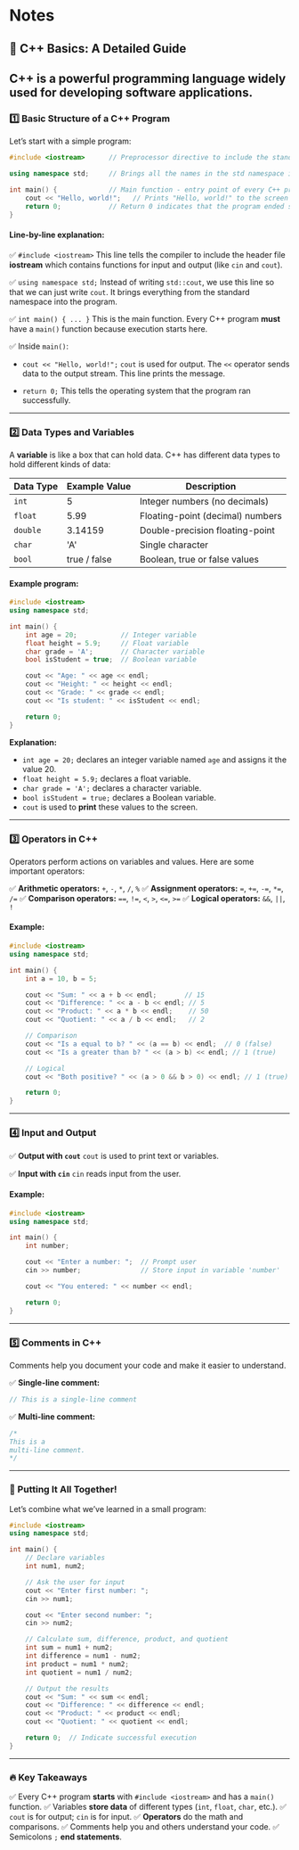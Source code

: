 # Notes


## 🌟 C++ Basics: A Detailed Guide

C++ is a powerful programming language widely used for developing software applications.
---

### 1️⃣ Basic Structure of a C++ Program

Let’s start with a simple program:

```cpp
#include <iostream>      // Preprocessor directive to include the standard I/O library

using namespace std;     // Brings all the names in the std namespace into scope

int main() {             // Main function - entry point of every C++ program
    cout << "Hello, world!";   // Prints "Hello, world!" to the screen
    return 0;            // Return 0 indicates that the program ended successfully
}
```

#### Line-by-line explanation:

✅ `#include <iostream>`
This line tells the compiler to include the header file **iostream** which contains functions for input and output (like `cin` and `cout`).

✅ `using namespace std;`
Instead of writing `std::cout`, we use this line so that we can just write `cout`. It brings everything from the standard namespace into the program.

✅ `int main() { ... }`
This is the main function. Every C++ program **must** have a `main()` function because execution starts here.

✅ Inside `main()`:

* `cout << "Hello, world!";`
  `cout` is used for output. The `<<` operator sends data to the output stream. This line prints the message.

* `return 0;`
  This tells the operating system that the program ran successfully.

---

### 2️⃣ Data Types and Variables

A **variable** is like a box that can hold data. C++ has different data types to hold different kinds of data:

| Data Type | Example Value | Description                      |
| --------- | ------------- | -------------------------------- |
| `int`     | 5             | Integer numbers (no decimals)    |
| `float`   | 5.99          | Floating-point (decimal) numbers |
| `double`  | 3.14159       | Double-precision floating-point  |
| `char`    | 'A'           | Single character                 |
| `bool`    | true / false  | Boolean, true or false values    |

#### Example program:

```cpp
#include <iostream>
using namespace std;

int main() {
    int age = 20;           // Integer variable
    float height = 5.9;     // Float variable
    char grade = 'A';       // Character variable
    bool isStudent = true;  // Boolean variable

    cout << "Age: " << age << endl;
    cout << "Height: " << height << endl;
    cout << "Grade: " << grade << endl;
    cout << "Is student: " << isStudent << endl;

    return 0;
}
```

**Explanation:**

* `int age = 20;` declares an integer variable named `age` and assigns it the value 20.
* `float height = 5.9;` declares a float variable.
* `char grade = 'A';` declares a character variable.
* `bool isStudent = true;` declares a Boolean variable.
* `cout` is used to **print** these values to the screen.

---

### 3️⃣ Operators in C++

Operators perform actions on variables and values. Here are some important operators:

✅ **Arithmetic operators:** `+`, `-`, `*`, `/`, `%`
✅ **Assignment operators:** `=`, `+=`, `-=`, `*=`, `/=`
✅ **Comparison operators:** `==`, `!=`, `<`, `>`, `<=`, `>=`
✅ **Logical operators:** `&&`, `||`, `!`

#### Example:

```cpp
#include <iostream>
using namespace std;

int main() {
    int a = 10, b = 5;

    cout << "Sum: " << a + b << endl;       // 15
    cout << "Difference: " << a - b << endl; // 5
    cout << "Product: " << a * b << endl;    // 50
    cout << "Quotient: " << a / b << endl;   // 2

    // Comparison
    cout << "Is a equal to b? " << (a == b) << endl;  // 0 (false)
    cout << "Is a greater than b? " << (a > b) << endl; // 1 (true)

    // Logical
    cout << "Both positive? " << (a > 0 && b > 0) << endl; // 1 (true)

    return 0;
}
```

---

### 4️⃣ Input and Output

✅ **Output with `cout`**
`cout` is used to print text or variables.

✅ **Input with `cin`**
`cin` reads input from the user.

#### Example:

```cpp
#include <iostream>
using namespace std;

int main() {
    int number;

    cout << "Enter a number: ";  // Prompt user
    cin >> number;               // Store input in variable 'number'

    cout << "You entered: " << number << endl;

    return 0;
}
```

---

### 5️⃣ Comments in C++

Comments help you document your code and make it easier to understand.

✅ **Single-line comment:**

```cpp
// This is a single-line comment
```

✅ **Multi-line comment:**

```cpp
/*
This is a
multi-line comment.
*/
```

---

### 📝 Putting It All Together!

Let’s combine what we’ve learned in a small program:

```cpp
#include <iostream>
using namespace std;

int main() {
    // Declare variables
    int num1, num2;

    // Ask the user for input
    cout << "Enter first number: ";
    cin >> num1;

    cout << "Enter second number: ";
    cin >> num2;

    // Calculate sum, difference, product, and quotient
    int sum = num1 + num2;
    int difference = num1 - num2;
    int product = num1 * num2;
    int quotient = num1 / num2;

    // Output the results
    cout << "Sum: " << sum << endl;
    cout << "Difference: " << difference << endl;
    cout << "Product: " << product << endl;
    cout << "Quotient: " << quotient << endl;

    return 0;  // Indicate successful execution
}
```

---

### 🔥 Key Takeaways

✅ Every C++ program **starts** with `#include <iostream>` and has a `main()` function.
✅ Variables **store data** of different types (`int`, `float`, `char`, etc.).
✅ `cout` is for output; `cin` is for input.
✅ **Operators** do the math and comparisons.
✅ Comments help you and others understand your code.
✅ Semicolons `;` **end statements**.


